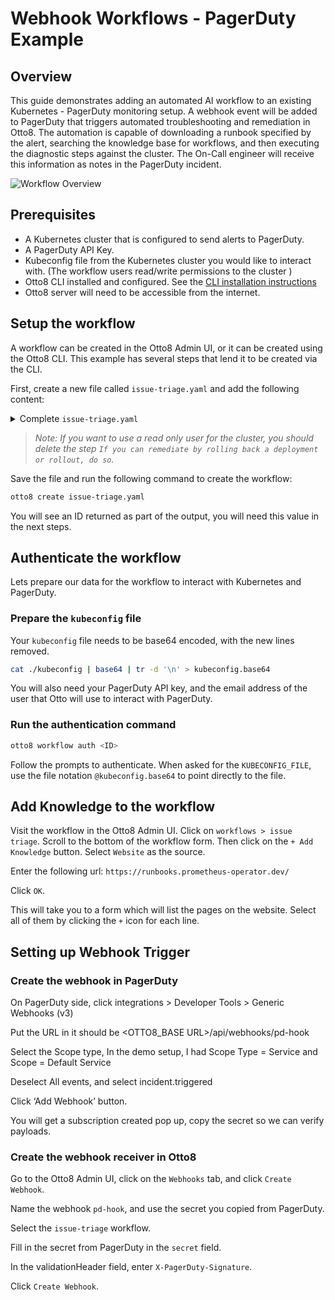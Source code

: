 # Webhook Workflows - PagerDuty Example

## Overview

This guide demonstrates adding an automated AI workflow to an existing Kubernetes - PagerDuty monitoring setup. A webhook event will be added to PagerDuty that triggers automated troubleshooting and remediation in Otto8. The automation is capable of downloading a runbook specified by the alert, searching the knowledge base for workflows, and then executing the diagnostic steps against the cluster. The On-Call engineer will receive this information as notes in the PagerDuty incident.

![Workflow Overview](/img/webhook-overview.png)

## Prerequisites

- A Kubernetes cluster that is configured to send alerts to PagerDuty.
- A PagerDuty API Key.
- Kubeconfig file from the Kubernetes cluster you would like to interact with. (The workflow users read/write permissions to the cluster )
- Otto8 CLI installed and configured. See the [CLI installation instructions](/#getting-started)
- Otto8 server will need to be accessible from the internet.

## Setup the workflow

A workflow can be created in the Otto8 Admin UI, or it can be created using the Otto8 CLI. This example has several steps that lend it to be created via the CLI.

First, create a new file called `issue-triage.yaml` and add the following content:

<details>
    <summary>Complete <code>issue-triage.yaml</code></summary>

```yaml
type: workflow
Name: issue triage
Cache: false
Alias: issue-triage
Prompt: "You are a helpful assistant, your pagerduty email is found in the environment variable PAGERDUTY_EMAIL"
tools:
  - github.com/otto8-ai/experimental-tools/pagerduty-tool
  - github.com/otto8-ai/experimental-tools/kubectl
  - sys.http.html2text
Env:
  - name: PAGERDUTY_API_TOKEN
    description: Pagerduty API key
  - name: KUBECONFIG_FILE
    description: The full base64 encoded content of your kubeconfig file
  - name: PAGERDUTY_EMAIL
    description: A valid email address of a real user in PagerDuty
steps:
  - step: "Get the Incident ID from the webhook."
  - step: "Get the incident details"
  - step: "Acknowledge the incident"
  - step: “Get the PAGERDUTY_EMAIL env var. This is the user_email for all interactions with PagerDuty”
    tools:
    - sys.getenv
  - step: "Get the env value for ${OTTO8_THREAD_ID}."
    tools: 
    - sys.getenv
  - step: "Add a note to the incident that Otto is looking into the issue, and a link to ${OTTO8_SERVER_URL}/admin/thread/${OTTO8_THREAD_ID}"
    tools: 
    - sys.getenv
  - step: "Get the incidents alerts"
  - if:
     condition: "Does the alert event contain an annotation called runbook_url"
     steps:
     - step: "Get the contents of the runbook_url, and determine which steps need to be taken"
     - step: "Follow the diagnosis steps using kubectl commands to troubleshoot the issue."
     - step: "If you can remediate by rolling back a deployment or rollout, do so"
     else:
     - step: "Query your knowledge set with the summary and description section of the alert. return the results of the tool call."
     - if:
        condition: "Did the previous step get diagnosis information."
        steps:
         - step: "Follow the diagnosis steps using kubectl commands to troubleshoot the issue."
        else:
         - step: "Get basic kubernetes information that would help troubleshoot this issue"
  - step: "Add a note to the incident with a bulleted list of the actions taken, the responses, and recommended next steps."
```

</details>

> *Note: If you want to use a read only user for the cluster, you should delete the step `If you can remediate by rolling back a deployment or rollout, do so`.*

Save the file and run the following command to create the workflow:

```bash
otto8 create issue-triage.yaml
```

You will see an ID returned as part of the output, you will need this value in the next steps.

## Authenticate the workflow

Lets prepare our data for the workflow to interact with Kubernetes and PagerDuty.

### Prepare the `kubeconfig` file

Your `kubeconfig` file needs to be base64 encoded, with the new lines removed.

```bash
cat ./kubeconfig | base64 | tr -d '\n' > kubeconfig.base64
```

You will also need your PagerDuty API key, and the email address of the user that Otto will use to interact with PagerDuty.

### Run the authentication command

```bash
otto8 workflow auth <ID>
```

Follow the prompts to authenticate. When asked for the `KUBECONFIG_FILE`, use the file notation `@kubeconfig.base64` to point directly to the file.

## Add Knowledge to the workflow

Visit the workflow in the Otto8 Admin UI. Click on `workflows > issue triage`.
Scroll to the bottom of the workflow form. Then click on the `+ Add Knowledge` button.
Select `Website` as the source.

Enter the following url: `https://runbooks.prometheus-operator.dev/`

Click `OK`.

This will take you to a form which will list the pages on the website. Select all of them by clicking the `+` icon for each line.

## Setting up Webhook Trigger

### Create the webhook in PagerDuty

On PagerDuty side, click integrations > Developer Tools > Generic Webhooks (v3)

Put the URL in it should be \<OTTO8_BASE URL>/api/webhooks/pd-hook

Select the Scope type, In the demo setup, I had Scope Type = Service and Scope = Default Service

Deselect All events, and select incident.triggered

Click ‘Add Webhook’ button.

You will get a subscription created pop up, copy the secret so we can verify payloads.

### Create the webhook receiver in Otto8

Go to the Otto8 Admin UI, click on the `Webhooks` tab, and click `Create Webhook`.

Name the webhook `pd-hook`, and use the secret you copied from PagerDuty.

Select the `issue-triage` workflow.

Fill in the secret from PagerDuty in the `secret` field.

In the validationHeader field, enter `X-PagerDuty-Signature`.

Click `Create Webhook`.
